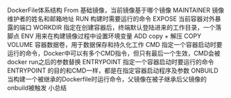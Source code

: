 DockerFile体系结构
From    基础镜像，当前镜像基于哪个镜像
MAINTAINER  镜像维护者的姓名和邮箱地址
RUN     构建时需要运行的命令
EXPOSE  当前容器对外暴露的端口
WORKDIR     指定在创建容器后，终端默认登陆进来的工作目录，一个落脚点
ENV     用来在构建镜像过程中设置环境变量
ADD     copy + 解压
COPY    
VOLUME  容器数据卷，用于数据保存和持久化工作
CMD     指定一个容器启动时要运行的命令，Docker中可以有多个CMD指令，但只有最后一个生效，CMD会被docker run之后的参数替换
ENTRYPOINT  指定一个容器启动时要运行的命令 ENTRYPOINT 的目的和CMD一样，都是在指定容器启动程序及参数
ONBUILD     当构建一个被继承的Dockerfile时运行命令，父镜像在被子继承后父镜像的onbuild被触发
小总结
